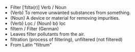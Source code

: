 - Filter	[ˈfɪltə(r)]	Verb / Noun	
- (Verb) To remove unwanted substances from something.  
- (Noun) A device or material for removing impurities.
- (Verb) Lọc / (Noun) bộ lọc
- filtern / Filter (German)
- Leaves filter pollutants from the air.
- filtration (process of filtering), unfiltered (not filtered)
- From Latin "filtrum"
